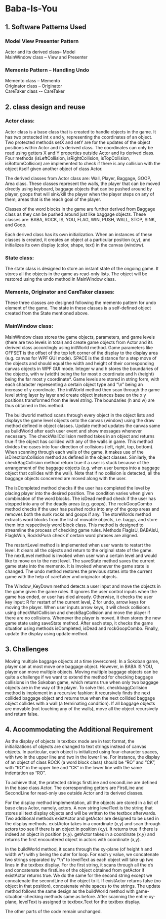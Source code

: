 # Baba-Is-You

## 1.	Software Patterns Used  
  ### Model View Presenter Pattern  
  Actor and its derived class– Model  
  MainWindow class – View and Presenter  

  ### Memento Pattern – Handling Undo  
  Memento class – Memento  
  Originator class – Originator  
  CareTaker class -- CareTaker  


## 2.	class design and reuse
### Actor class:
Actor class is a base class that is created to handle objects in the game. It has two protected int x and y, representing the coordinates of an object. Two protected methods setX and setY are for the updates of the object positions within Actor and its derived class. The coordinates can only be read using getters X and Y properties outside Actor and its derived class. Four methods (isLeftCollision, isRightCollision, isTopCollision, isBottomCollision) are implemented to check if there is any collision with the object itself given another object of class Actor.

The derived classes from Actor class are: Wall, Player, Baggage, GOOP, Area class. These classes represent the walls, the player that can be moved directly using keyboard, baggage objects that can be pushed around by player, goops that will sink/kill the player when the player steps on any of them, areas that is the reach goal of the player.

Classes of the word blocks in the game are further derived from Baggage class as they can be pushed around just like baggage objects. These classes are: BABA, ROCK, IS, YOU, FLAG, WIN, PUSH, WALL, STOP, SINK, and Goop.

Each derived class has its own initialization. When an instances of these classes is created, it creates an object at a particular position (x,y), and initializes its own display (color, shape, text) in the canvas (window).

### State class:
The state class is designed to store an instant state of the ongoing game. It stores all the objects in the game as read-only lists. The object will be restored using the undo method in MainWindow class.

### Memento, Originator and CareTaker classes:
These three classes are designed following the memento pattern for undo element of the game. The state in these classes is a self-defined object created from the State mentioned above.

### MainWindow class:
MainWindow class stores the game objects, parameters, and game levels (there are two levels in total) and create game objects from Actor and its derived class accordingly using initWorld method. Game parameters like OFFSET is the offset of the top left corner of the display to the display area (e.g. canvas for WPF GUI mode). SPACE is the distance for a step move of the objects and should equal the width and height of their corresponding canvas objects in WPF GUI mode. Integer w and h stores the boundaries of the objects, with w (width) being the far most x coordinate and h (height) being the far most y coordinate*. Game levels are stored in string form, with each character representing a certain object type and “\n” being an increase of y coordinate. The initWorld method then scan through the game level string layer by layer and create object instances base on the x y positions transformed from the level string. The boundaries (h and w) are thus obtained in this method.

The buildworld method scans through every object in the object lists and displays the game level objects onto the canvas (window) using the draw method defined in object classes. Update method updates the canvas same as buildWorld after each user event and show messages whenever necessary. The checkWallCollision method takes in an object and returns true if the object has collided with any of the walls in game. This method divides the cases into four direction of collisions (left, right, top, bottom). When scanning through each walls of the game, it makes use of the isDirectionCollision method as defined in the object classes. Similarly, the checkBagCollision method return true if a user is stuck because of the arrangement of the baggage objects (e.g. when user bumps into a baggage object that collides with the wall). Note that if no collision is detected, all the baggage objects concerned are moved along with the user.

The isCompleted method checks if the user has completed the level by placing player into the desired position. The condition varies when given combination of the word blocks. The isDead method check if the user has stepped into any of the deadly areas (e.g. goops). The rockGoopCombo method checks if the user has pushed rocks into any of the goop areas and removes both the sunk rocks and goops if any. The storeWords method extracts word blocks from the list of movable objects, i.e. baggs, and store them into respectively word block class. This method is designed to streamline the process of checking game rules. Methods FlagIsU, BABAIsU, FlagIsWin, RockIsPush check if certain word phrases are aligned.

The restartLevel method is implemented when user wants to restart the level. It clears all the objects and return to the original state of the game. The nextLevel method is invoked when user won a certain level and would like to move on to the next level. The saveState method saves the current game state into the memento. It is invoked whenever the game state is changed. The undo method restores the previous states into the current game with the help of careTaker and originator objects.

The Window_KeyDown method detects a user input and move the objects in the game given the game rules. It ignores the user control inputs when the game has ended, or user has died already. Otherwise, it checks the user key input: R for restart of the current level, Z for undo, arrow keys for moving the player. When user inputs arrow keys, it will check collisions using checkWallCollision and checkBagCollision and move the player if there are no collisions. Whenever the player is moved, it then stores the new game state using saveState method. After each step, it checks the game situation using methods isCompleted, isDead and rockGoopCombo. Finally, update the display using update method.

## 3.	Challenges
Moving multiple baggage objects at a time (overcome):
In a Sokoban game, player can at most move one baggage object. However, in BABA IS YOU, player can move multiple objects. Moving multiple baggage objects can be quite a challenge if we want to extend the method for checking baggage collisions in the Sokoban game, which returns true when only two baggage objects are in the way of the player. To solve this, checkbaggCollision method is implement in a recursive fashion: it recursively finds the next collided baggage object and returns true when the next collided baggage object collides with a wall (a terminating condition). If all baggage objects are movable (not touching any of the walls), move all the object recursively and return false.

## 4.	Accommodating the Additional Requirement

As the display of objects in textbox mode are in text format, the initializations of objects are changed to text strings instead of canvas objects. In particular, each object is initialized using four-character spaces, with two in the upper line and two in the lower line. For instance, the display of an object of class ROCK (a word block class) should be “RO” and “CK”, with “RO” in the upper line and “CK” in the lower line with the same indentation as “RO”.

To achieve that, the protected strings firstLine and secondLine are defined in the base class Actor. The corresponding getters are FirstLine and SecondLine for read-only use outside Actor and its derived classes.

For the display method implementation, all the objects are stored in a list of base class Actor, namely, actors. A new string levelText is the string that stores all text display objects and will be written to the textbox afterwards. Two additional methods existActor and getActor are designed to be used in the display methods. existActor takes in a coordinate (x,y) and scan through actors too see if there is an object in position (x,y). It returns true if there is indeed an object in position (x,y). getActor takes in a coordinate (x,y) and returns the first encountered object in actors with coordinate (x,y).

In the buildWorld method, it scans through the xy-plane (of height h and width w*) with y being the outer for loop. For each y value, we concatenate two strings separated by “\n” to levelText as each object will take up two lines in the textbox display. For the first string, it scans through all the x’s and concatenate the firstLine of the object obtained from getActor if existActor returns true. We do the same for the second string except we concatenate the secondLine of the object to it. If existActor returns false (no object in that position), concatenate white spaces to the strings. The update method follows the same design as the buildWorld method with game-situation-checking methods same as before. After scanning the entire xy-plane, levelText is assigned to textbox.Text for the textbox display. 

The other parts of the code remain unchanged.
